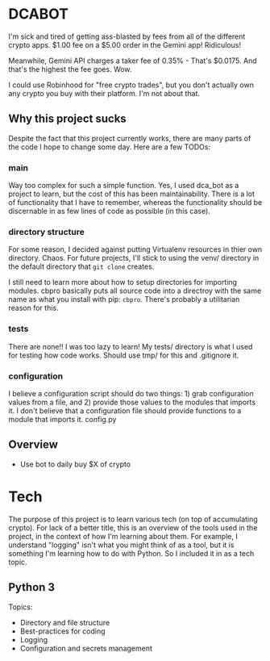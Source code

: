 # DCABOT
I'm sick and tired of getting ass-blasted by fees from all of the different crypto apps. 
$1.00 fee on a $5.00 order in the Gemini app! Ridiculous!

Meanwhile, Gemini API charges a taker fee of 0.35% - That's $0.0175. And that's the highest the fee goes. Wow.

I could use Robinhood for "free crypto trades", but you don't actually own any crypto you buy with their platform. I'm not about that.

## Why this project sucks
Despite the fact that this project currently works, there are many parts of the code I hope to change some day. Here are a few TODOs:

### main
Way too complex for such a simple function.
Yes, I used dca_bot as a project to learn, but the cost of this has been maintainability. There is a lot of functionality that I have to remember, whereas the functionality should be discernable in as few lines of code as possible (in this case).

### directory structure
For some reason, I decided against putting Virtualenv resources in thier own directory. Chaos.
For future projects, I'll stick to using the venv/ directory in the default directory that `git clone` creates.

I still need to learn more about how to setup directories for importing modules.
cbpro basically puts all source code into a directroy with the same name as what you install with pip: `cbpro`. There's probably a utilitarian reason for this.

### tests
There are none!! I was too lazy to learn! My tests/ directory is what I used for testing how code works. Should use tmp/ for this and .gitignore it.

### configuration
I believe a configuration script should do two things: 1) grab configuration values from a file, and 2) provide those values to the modules that imports it. 
I don't believe that a configuration file should provide functions to a module that imports it. config.py 



## Overview
- Use bot to daily buy $X of crypto

# Tech
The purpose of this project is to learn various tech (on top of accumulating crypto). For lack of a better title, this is an overview of the tools used in the project, in the context of how I'm learning about them.
For example, I understand "logging" isn't what you might think of as a tool, but it is something I'm learning how to do with Python. So I included it in as a tech topic.

## Python 3
Topics:
- Directory and file structure
- Best-practices for coding
- Logging
- Configuration and secrets management

